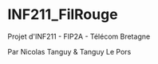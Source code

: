 # INF211_FilRouge


Projet d'INF211 - FIP2A - Télécom Bretagne

Par Nicolas Tanguy & Tanguy Le Pors
